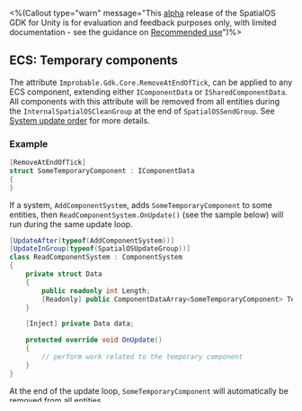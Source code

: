 <%(Callout type="warn" message="This [alpha](https://docs.improbable.io/reference/latest/shared/release-policy#maturity-stages) release of the SpatialOS GDK for Unity is for evaluation and feedback purposes only, with limited documentation - see the guidance on [Recommended use](https://github.com/spatialos/UnityGDK/blob/master/README.md#recommended-use)")%>

## ECS: Temporary components

The attribute `Improbable.Gdk.Core.RemoveAtEndOfTick`, can be applied to any ECS component, extending either `IComponentData` or `ISharedComponentData`.
All components with this attribute will be removed from all entities during the `InternalSpatialOSCleanGroup` at the end of `SpatialOSSendGroup`. See [System update order]({{urlRoot}}/content/ecs/system-update-order) for more details.

### Example
```csharp
[RemoveAtEndOfTick]
struct SomeTemporaryComponent : IComponentData
{
}
```

If a system, `AddComponentSystem`, adds `SomeTemporaryComponent` to some entities, then `ReadComponentSystem.OnUpdate()` (see the sample below) will run during the same update loop.

```csharp
[UpdateAfter(typeof(AddComponentSystem))]
[UpdateInGroup(typeof(SpatialOSUpdateGroup))]
class ReadComponentSystem : ComponentSystem
{
    private struct Data
    {
        public readonly int Length;
        [Readonly] public ComponentDataArray<SomeTemporaryComponent> TemporaryComponent;
    }

    [Inject] private Data data;

    protected override void OnUpdate()
    {
        // perform work related to the temporary component
    }
}
```

At the end of the update loop, `SomeTemporaryComponent` will automatically be removed from all entities.

----
**Give us feedback:** We want your feedback on the SpatialOS GDK for Unity and its documentation - see [How to give us feedback](https://github.com/spatialos/UnityGDK/blob/master/README.md#give-us-feedback).

[//]: # (Editorial review status: Engineer review only)
[//]: # (Questions to deal with: need to describe what a tick is. Needs to link to a doc on system execution order. Needs to link to docs describing the existing components which use this)
[//]: # (1. Editorial review - JIRA TICKET: UTY-628)
